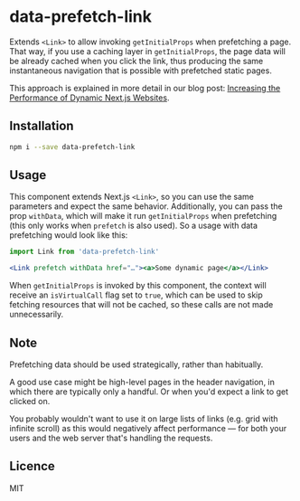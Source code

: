 # data-prefetch-link
Extends `<Link>` to allow invoking `getInitialProps` when prefetching a page. That way, if you use a caching layer in  `getInitialProps`, the page data will be already cached when you click the link, thus producing the same instantaneous navigation that is possible with prefetched static pages.

This approach is explained in more detail in our blog post: [Increasing the Performance of Dynamic Next.js Websites](https://scale.ai/blog/increasing-the-performance-of-dynamic-next-js-websites).

## Installation
```sh
npm i --save data-prefetch-link
```

## Usage
This component extends Next.js `<Link>`, so you can use the same parameters and expect the same behavior. Additionally, you can pass the prop `withData`, which will make it run `getInitialProps` when prefetching (this only works when `prefetch` is also used). So a usage with data prefetching would look like this:

```jsx
import Link from 'data-prefetch-link'

<Link prefetch withData href="…"><a>Some dynamic page</a></Link>
```

When `getInitialProps` is invoked by this component, the context will receive an `isVirtualCall` flag set to `true`, which can be used to skip fetching resources that will not be cached, so these calls are not made unnecessarily.

## Note
Prefetching data should be used strategically, rather than habitually.

A good use case might be high-level pages in the header navigation, in which there are typically only a handful. Or when you'd expect a link to get clicked on.

You probably wouldn't want to use it on large lists of links (e.g. grid with infinite scroll) as this would negatively affect performance — for both your users and the web server that's handling the requests.

## Licence 
MIT

